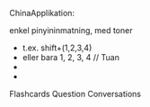 ChinaApplikation:


enkel pinyininmatning, med toner
  - t.ex. shift+(1,2,3,4)
  -  eller bara 1, 2, 3, 4 // Tuan
  -  
  -  
Flashcards
Question
Conversations
